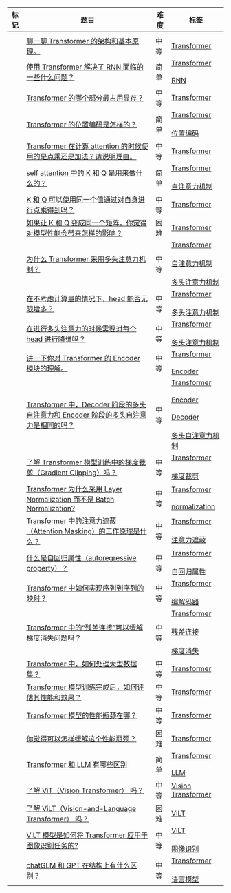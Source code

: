 | 标记  | 题目                                                                                                                                                | 难度  | 标签                                                                                                                                                                                                                                                                                                 |
| --- | ------------------------------------------------------------------------------------------------------------------------------------------------- | --- | -------------------------------------------------------------------------------------------------------------------------------------------------------------------------------------------------------------------------------------------------------------------------------------------------- |
|     |                                                                                                                                                   |     |                                                                                                                                                                                                                                                                                                    |
|     | [聊一聊 Transformer 的架构和基本原理。](https://www.mianshiya.com/bank/1821834692534505473/question/1821834692723249153)                                      | 中等  | [Transformer](https://www.mianshiya.com/tag/Transformer)                                                                                                                                                                                                                                           |
|     | [使用 Transformer 解决了 RNN 面临的一些什么问题？](https://www.mianshiya.com/bank/1821834692534505473/question/1821834692991684610)                              | 简单  | [Transformer](https://www.mianshiya.com/tag/Transformer)<br><br>[RNN](https://www.mianshiya.com/tag/RNN)                                                                                                                                                                                           |
|     | [Transformer 的哪个部分最占用显存？](https://www.mianshiya.com/bank/1821834692534505473/question/1821834693230759937)                                        | 中等  | [Transformer](https://www.mianshiya.com/tag/Transformer)                                                                                                                                                                                                                                           |
|     | [Transformer 的位置编码是怎样的？](https://www.mianshiya.com/bank/1821834692534505473/question/1821834693532749826)                                         | 简单  | [Transformer](https://www.mianshiya.com/tag/Transformer)<br><br>[位置编码](https://www.mianshiya.com/tag/%E4%BD%8D%E7%BD%AE%E7%BC%96%E7%A0%81)                                                                                                                                                         |
|     | [Transformer 在计算 attention 的时候使用的是点乘还是加法？请说明理由。](https://www.mianshiya.com/bank/1821834692534505473/question/1821834693834739714)                 | 中等  | [Transformer](https://www.mianshiya.com/tag/Transformer)                                                                                                                                                                                                                                           |
|     | [self attention 中的 K 和 Q 是用来做什么的？](https://www.mianshiya.com/bank/1821834692534505473/question/1821834694111563778)                               | 简单  | [Transformer](https://www.mianshiya.com/tag/Transformer)<br><br>[自注意力机制](https://www.mianshiya.com/tag/%E8%87%AA%E6%B3%A8%E6%84%8F%E5%8A%9B%E6%9C%BA%E5%88%B6)                                                                                                                                     |
|     | [K 和 Q 可以使用同一个值通过对自身进行点乘得到吗？](https://www.mianshiya.com/bank/1821834692534505473/question/1821834694384193537)                                    | 中等  | [Transformer](https://www.mianshiya.com/tag/Transformer)                                                                                                                                                                                                                                           |
|     | [如果让 K 和 Q 变成同一个矩阵，你觉得对模型性能会带来怎样的影响？](https://www.mianshiya.com/bank/1821834692534505473/question/1821834694635851777)                            | 困难  | [Transformer](https://www.mianshiya.com/tag/Transformer)                                                                                                                                                                                                                                           |
|     | [为什么 Transformer 采用多头注意力机制？](https://www.mianshiya.com/bank/1821834692534505473/question/1821834694916870145)                                     | 中等  | [Transformer](https://www.mianshiya.com/tag/Transformer)<br><br>[自注意力机制](https://www.mianshiya.com/tag/%E8%87%AA%E6%B3%A8%E6%84%8F%E5%8A%9B%E6%9C%BA%E5%88%B6)<br><br>[多头注意力机制](https://www.mianshiya.com/tag/%E5%A4%9A%E5%A4%B4%E6%B3%A8%E6%84%8F%E5%8A%9B%E6%9C%BA%E5%88%B6)                     |
|     | [在不考虑计算量的情况下，head 能否无限增多？](https://www.mianshiya.com/bank/1821834692534505473/question/1821834695227248642)                                       | 中等  | [Transformer](https://www.mianshiya.com/tag/Transformer)<br><br>[多头注意力机制](https://www.mianshiya.com/tag/%E5%A4%9A%E5%A4%B4%E6%B3%A8%E6%84%8F%E5%8A%9B%E6%9C%BA%E5%88%B6)                                                                                                                           |
|     | [在进行多头注意力的时候需要对每个 head 进行降维吗？](https://www.mianshiya.com/bank/1821834692534505473/question/1821834695491489793)                                   | 中等  | [Transformer](https://www.mianshiya.com/tag/Transformer)<br><br>[多头注意力机制](https://www.mianshiya.com/tag/%E5%A4%9A%E5%A4%B4%E6%B3%A8%E6%84%8F%E5%8A%9B%E6%9C%BA%E5%88%B6)                                                                                                                           |
|     | [讲一下你对 Transformer 的 Encoder 模块的理解。](https://www.mianshiya.com/bank/1821834692534505473/question/1821834695759925249)                             | 中等  | [Transformer](https://www.mianshiya.com/tag/Transformer)<br><br>[Encoder](https://www.mianshiya.com/tag/Encoder)                                                                                                                                                                                   |
|     | [Transformer 中，Decoder 阶段的多头自注意力和 Encoder 阶段的多头自注意力是相同的吗？](https://www.mianshiya.com/bank/1821834692534505473/question/1821834696015777794)       | 中等  | [Transformer](https://www.mianshiya.com/tag/Transformer)<br><br>[Encoder](https://www.mianshiya.com/tag/Encoder)<br><br>[Decoder](https://www.mianshiya.com/tag/Decoder)<br><br>[多头自注意力机制](https://www.mianshiya.com/tag/%E5%A4%9A%E5%A4%B4%E8%87%AA%E6%B3%A8%E6%84%8F%E5%8A%9B%E6%9C%BA%E5%88%B6) |
|     | [了解 Transformer 模型训练中的梯度裁剪（Gradient Clipping）吗？](https://www.mianshiya.com/bank/1821834692534505473/question/1821834696267436033)                 | 中等  | [Transformer](https://www.mianshiya.com/tag/Transformer)<br><br>[梯度裁剪](https://www.mianshiya.com/tag/%E6%A2%AF%E5%BA%A6%E8%A3%81%E5%89%AA)                                                                                                                                                         |
|     | [Transformer 为什么采用 Layer Normalization 而不是 Batch Normalization?](https://www.mianshiya.com/bank/1821834692534505473/question/1821834696569425922) | 中等  | [Transformer](https://www.mianshiya.com/tag/Transformer)<br><br>[normalization](https://www.mianshiya.com/tag/normalization)                                                                                                                                                                       |
|     | [Transformer 中的注意力遮蔽（Attention Masking）的工作原理是什么？](https://www.mianshiya.com/bank/1821834692534505473/question/1821834696833667074)                | 中等  | [Transformer](https://www.mianshiya.com/tag/Transformer)<br><br>[注意力遮蔽](https://www.mianshiya.com/tag/%E6%B3%A8%E6%84%8F%E5%8A%9B%E9%81%AE%E8%94%BD)                                                                                                                                               |
|     | [什么是自回归属性（autoregressive property）？](https://www.mianshiya.com/bank/1821834692534505473/question/1821834697093713922)                             | 中等  | [Transformer](https://www.mianshiya.com/tag/Transformer)<br><br>[自回归属性](https://www.mianshiya.com/tag/%E8%87%AA%E5%9B%9E%E5%BD%92%E5%B1%9E%E6%80%A7)                                                                                                                                               |
|     | [Transformer 中如何实现序列到序列的映射？](https://www.mianshiya.com/bank/1821834692534505473/question/1821834697366343682)                                     | 中等  | [Transformer](https://www.mianshiya.com/tag/Transformer)<br><br>[编解码器](https://www.mianshiya.com/tag/%E7%BC%96%E8%A7%A3%E7%A0%81%E5%99%A8)                                                                                                                                                         |
|     | [Transformer 中的“残差连接”可以缓解梯度消失问题吗？](https://www.mianshiya.com/bank/1821834692534505473/question/1821834697638973442)                               | 中等  | [Transformer](https://www.mianshiya.com/tag/Transformer)<br><br>[残差连接](https://www.mianshiya.com/tag/%E6%AE%8B%E5%B7%AE%E8%BF%9E%E6%8E%A5)<br><br>[梯度消失](https://www.mianshiya.com/tag/%E6%A2%AF%E5%BA%A6%E6%B6%88%E5%A4%B1)                                                                       |
|     | [Transformer 中，如何处理大型数据集？](https://www.mianshiya.com/bank/1821834692534505473/question/1821834697936769026)                                       | 中等  | [Transformer](https://www.mianshiya.com/tag/Transformer)                                                                                                                                                                                                                                           |
|     | [Transformer 模型训练完成后，如何评估其性能和效果？](https://www.mianshiya.com/bank/1821834692534505473/question/1821834698230370305)                                | 中等  | [Transformer](https://www.mianshiya.com/tag/Transformer)                                                                                                                                                                                                                                           |
|     | [Transformer 模型的性能瓶颈在哪？](https://www.mianshiya.com/bank/1821834692534505473/question/1821834698599469057)                                         | 中等  | [Transformer](https://www.mianshiya.com/tag/Transformer)                                                                                                                                                                                                                                           |
|     | [你觉得可以怎样缓解这个性能瓶颈？](https://www.mianshiya.com/bank/1821834692534505473/question/1821834698867904514)                                               | 困难  | [Transformer](https://www.mianshiya.com/tag/Transformer)                                                                                                                                                                                                                                           |
|     | [Transformer 和 LLM 有哪些区别](https://www.mianshiya.com/bank/1821834692534505473/question/1821834699207643137)                                        | 简单  | [Transformer](https://www.mianshiya.com/tag/Transformer)<br><br>[LLM](https://www.mianshiya.com/tag/LLM)                                                                                                                                                                                           |
|     | [了解 ViT（Vision Transformer） 吗？](https://www.mianshiya.com/bank/1821834692534505473/question/1821834699513827329)                                  | 中等  | [Vision Transformer](https://www.mianshiya.com/tag/Vision%20Transformer)                                                                                                                                                                                                                           |
|     | [了解 ViLT（Vision-and-Language Transformer） 吗？](https://www.mianshiya.com/bank/1821834692534505473/question/1821834699778068481)                    | 困难  | [ViLT](https://www.mianshiya.com/tag/ViLT)                                                                                                                                                                                                                                                         |
|     | [ViLT 模型是如何将 Transformer 应用于图像识别任务的?](https://www.mianshiya.com/bank/1821834692534505473/question/1821834700050698241)                            | 中等  | [ViLT](https://www.mianshiya.com/tag/ViLT)<br><br>[图像识别](https://www.mianshiya.com/tag/%E5%9B%BE%E5%83%8F%E8%AF%86%E5%88%AB)                                                                                                                                                                       |
|     | [chatGLM 和 GPT 在结构上有什么区别？](https://www.mianshiya.com/bank/1821834692534505473/question/1821834700398825474)                                       | 中等  | [Transformer](https://www.mianshiya.com/tag/Transformer)<br><br>[语言模型](https://www.mianshiya.com/tag/%E8%AF%AD%E8%A8%80%E6%A8%A1%E5%9E%8B)                                                                                                                                                         |
